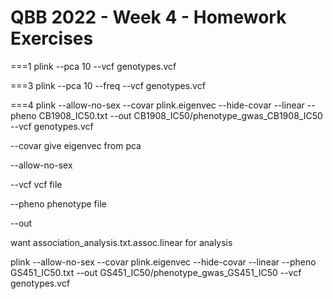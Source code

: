 # QBB 2022 - Week 4 - Homework Exercises

===1
plink --pca 10 --vcf genotypes.vcf

===3
plink --pca 10 --freq --vcf genotypes.vcf

===4
plink --allow-no-sex --covar plink.eigenvec --hide-covar --linear --pheno CB1908_IC50.txt --out CB1908_IC50/phenotype_gwas_CB1908_IC50 --vcf genotypes.vcf

--covar
give eigenvec from pca

--allow-no-sex

--vcf
vcf file

--pheno
phenotype file

--out

want association_analysis.txt.assoc.linear for analysis

plink --allow-no-sex --covar plink.eigenvec --hide-covar --linear --pheno GS451_IC50.txt --out GS451_IC50/phenotype_gwas_GS451_IC50 --vcf genotypes.vcf